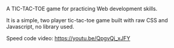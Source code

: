 A TIC-TAC-TOE game for practicing Web development skills.

It is a simple, two player tic-tac-toe game built with raw CSS and Javascript, no library used.

Speed code video: 
https://youtu.be/QpgvQj_xJFY
